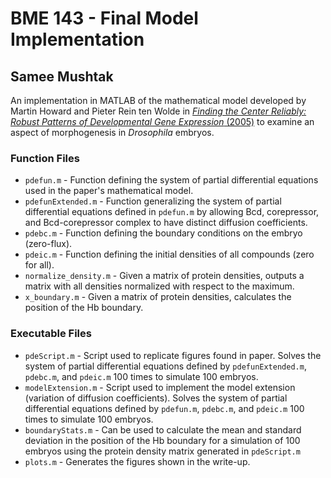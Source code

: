 # BME 143 - Final Model Implementation
## Samee Mushtak
An implementation in MATLAB of the mathematical model developed by Martin Howard and Pieter Rein ten Wolde in [*Finding the Center Reliably: Robust Patterns of Developmental Gene Expression* (2005)](https://doi.org/10.1103/PhysRevLett.95.208103) to examine an aspect of morphogenesis in *Drosophila* embryos.
### Function Files
* `pdefun.m` - Function defining the system of partial differential equations used in the paper's mathematical model.
* `pdefunExtended.m` - Function generalizing the system of partial differential equations defined in `pdefun.m` by allowing Bcd, corepressor, and Bcd-corepressor complex to have distinct diffusion coefficients. 
* `pdebc.m` - Function defining the boundary conditions on the embryo (zero-flux).
* `pdeic.m` - Function defining the initial densities of all compounds (zero for all).
* `normalize_density.m` - Given a matrix of protein densities, outputs a matrix with all densities normalized with respect to the maximum.
* `x_boundary.m` - Given a matrix of protein densities, calculates the position of the Hb boundary.
### Executable Files
* `pdeScript.m` - Script used to replicate figures found in paper. Solves the system of partial differential equations defined by `pdefunExtended.m`, `pdebc.m`, and `pdeic.m` 100 times to simulate 100 embryos.
* `modelExtension.m` - Script used to implement the model extension (variation of diffusion coefficients). Solves the system of partial differential equations defined by `pdefun.m`, `pdebc.m`, and `pdeic.m` 100 times to simulate 100 embryos.
* `boundaryStats.m` - Can be used to calculate the mean and standard deviation in the position of the Hb boundary for a simulation of 100 embryos using the protein density matrix generated in `pdeScript.m`
* `plots.m` - Generates the figures shown in the write-up.
